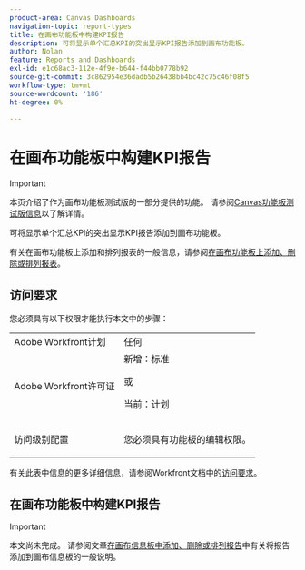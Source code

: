 ```yaml
---
product-area: Canvas Dashboards
navigation-topic: report-types
title: 在画布功能板中构建KPI报告
description: 可将显示单个汇总KPI的突出显示KPI报告添加到画布功能板。
author: Nolan
feature: Reports and Dashboards
exl-id: e1c68ac3-112e-4f9e-b644-f44bb0778b92
source-git-commit: 3c862954e36dadb5b26438bb4bc42c75c46f08f5
workflow-type: tm+mt
source-wordcount: '186'
ht-degree: 0%

---
```


# 在画布功能板中构建KPI报告

>[!IMPORTANT]
>
>本页介绍了作为画布功能板测试版的一部分提供的功能。 请参阅[Canvas功能板测试版信息](/help/quicksilver/product-announcements/betas/canvas-dashboards-beta/canvas-dashboards-beta-information.md)以了解详情。

可将显示单个汇总KPI的突出显示KPI报告添加到画布功能板。

有关在画布功能板上添加和排列报表的一般信息，请参阅[在画布功能板上添加、删除或排列报表](/help/quicksilver/reports-and-dashboards/canvas-dashboards/manage-canvas-dashboards/add-remove-arrange-reports.md)。

## 访问要求

您必须具有以下权限才能执行本文中的步骤：

<table style="table-layout:auto"> 
 <col> 
 <col> 
 <tbody> 
  <tr> 
   <td role="rowheader">Adobe Workfront计划</td> 
   <td>任何</td> 
  </tr> 
  <tr> 
   <td role="rowheader">Adobe Workfront许可证</td> 
   <td>新增：标准
   <p>或</p>
   <p>当前：计划</p></td> 
  </tr> 
  <tr> 
   <td role="rowheader">访问级别配置</td> 
   <td> <p>您必须具有功能板的编辑权限。</p></td> 
  </tr> 
 </tbody> 
</table>

有关此表中信息的更多详细信息，请参阅Workfront文档中的[访问要求](/help/quicksilver/administration-and-setup/add-users/access-levels-and-object-permissions/access-level-requirements-in-documentation.md)。

## 在画布功能板中构建KPI报告

>[!IMPORTANT]
>
>本文尚未完成。 请参阅文章[在画布信息板中添加、删除或排列报告](/help/quicksilver/reports-and-dashboards/canvas-dashboards/manage-canvas-dashboards/add-remove-arrange-reports.md)中有关将报告添加到画布信息板的一般说明。

